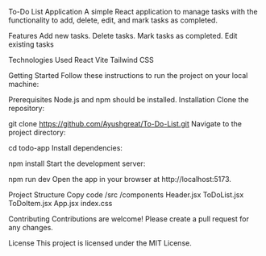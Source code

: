 To-Do List Application
A simple React application to manage tasks with the functionality to add, delete, edit, and mark tasks as completed.

Features
Add new tasks. Delete tasks. Mark tasks as completed. Edit existing tasks

Technologies Used
React Vite Tailwind CSS

Getting Started
Follow these instructions to run the project on your local machine:

Prerequisites
Node.js and npm should be installed.
Installation
Clone the repository:

git clone  https://github.com/Ayushgreat/To-Do-List.git
Navigate to the project directory:

cd todo-app
Install dependencies:

npm install
Start the development server:

npm run dev
Open the app in your browser at http://localhost:5173.

Project Structure
Copy code /src /components Header.jsx ToDoList.jsx ToDoItem.jsx App.jsx index.css

Contributing
Contributions are welcome! Please create a pull request for any changes.

License
This project is licensed under the MIT License.
